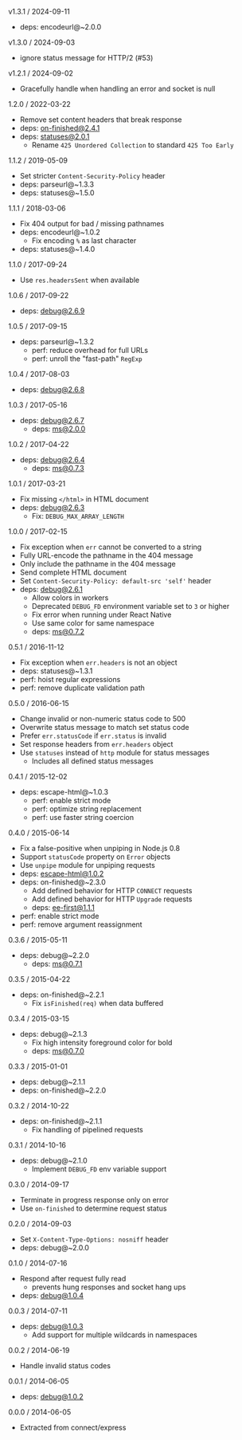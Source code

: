 v1.3.1 / 2024-09-11


  * deps: encodeurl@~2.0.0

v1.3.0 / 2024-09-03


  * ignore status message for HTTP/2 (#53)

v1.2.1 / 2024-09-02


  * Gracefully handle when handling an error and socket is null

1.2.0 / 2022-03-22


  * Remove set content headers that break response
  * deps: on-finished@2.4.1
  * deps: statuses@2.0.1
    - Rename `425 Unordered Collection` to standard `425 Too Early`

1.1.2 / 2019-05-09


  * Set stricter `Content-Security-Policy` header
  * deps: parseurl@~1.3.3
  * deps: statuses@~1.5.0

1.1.1 / 2018-03-06


  * Fix 404 output for bad / missing pathnames
  * deps: encodeurl@~1.0.2
    - Fix encoding `%` as last character
  * deps: statuses@~1.4.0

1.1.0 / 2017-09-24


  * Use `res.headersSent` when available

1.0.6 / 2017-09-22


  * deps: debug@2.6.9

1.0.5 / 2017-09-15


  * deps: parseurl@~1.3.2
    - perf: reduce overhead for full URLs
    - perf: unroll the "fast-path" `RegExp`

1.0.4 / 2017-08-03


  * deps: debug@2.6.8

1.0.3 / 2017-05-16


  * deps: debug@2.6.7
    - deps: ms@2.0.0

1.0.2 / 2017-04-22


  * deps: debug@2.6.4
    - deps: ms@0.7.3

1.0.1 / 2017-03-21


  * Fix missing `</html>` in HTML document
  * deps: debug@2.6.3
    - Fix: `DEBUG_MAX_ARRAY_LENGTH`

1.0.0 / 2017-02-15


  * Fix exception when `err` cannot be converted to a string
  * Fully URL-encode the pathname in the 404 message
  * Only include the pathname in the 404 message
  * Send complete HTML document
  * Set `Content-Security-Policy: default-src 'self'` header
  * deps: debug@2.6.1
    - Allow colors in workers
    - Deprecated `DEBUG_FD` environment variable set to `3` or higher
    - Fix error when running under React Native
    - Use same color for same namespace
    - deps: ms@0.7.2

0.5.1 / 2016-11-12


  * Fix exception when `err.headers` is not an object
  * deps: statuses@~1.3.1
  * perf: hoist regular expressions
  * perf: remove duplicate validation path

0.5.0 / 2016-06-15


  * Change invalid or non-numeric status code to 500
  * Overwrite status message to match set status code
  * Prefer `err.statusCode` if `err.status` is invalid
  * Set response headers from `err.headers` object
  * Use `statuses` instead of `http` module for status messages
    - Includes all defined status messages

0.4.1 / 2015-12-02


  * deps: escape-html@~1.0.3
    - perf: enable strict mode
    - perf: optimize string replacement
    - perf: use faster string coercion

0.4.0 / 2015-06-14


  * Fix a false-positive when unpiping in Node.js 0.8
  * Support `statusCode` property on `Error` objects
  * Use `unpipe` module for unpiping requests
  * deps: escape-html@1.0.2
  * deps: on-finished@~2.3.0
    - Add defined behavior for HTTP `CONNECT` requests
    - Add defined behavior for HTTP `Upgrade` requests
    - deps: ee-first@1.1.1
  * perf: enable strict mode
  * perf: remove argument reassignment

0.3.6 / 2015-05-11


  * deps: debug@~2.2.0
    - deps: ms@0.7.1

0.3.5 / 2015-04-22


  * deps: on-finished@~2.2.1
    - Fix `isFinished(req)` when data buffered

0.3.4 / 2015-03-15


  * deps: debug@~2.1.3
    - Fix high intensity foreground color for bold
    - deps: ms@0.7.0

0.3.3 / 2015-01-01


  * deps: debug@~2.1.1
  * deps: on-finished@~2.2.0

0.3.2 / 2014-10-22


  * deps: on-finished@~2.1.1
    - Fix handling of pipelined requests

0.3.1 / 2014-10-16


  * deps: debug@~2.1.0
    - Implement `DEBUG_FD` env variable support

0.3.0 / 2014-09-17


  * Terminate in progress response only on error
  * Use `on-finished` to determine request status

0.2.0 / 2014-09-03


  * Set `X-Content-Type-Options: nosniff` header
  * deps: debug@~2.0.0

0.1.0 / 2014-07-16


  * Respond after request fully read
    - prevents hung responses and socket hang ups
  * deps: debug@1.0.4

0.0.3 / 2014-07-11


  * deps: debug@1.0.3
    - Add support for multiple wildcards in namespaces

0.0.2 / 2014-06-19


  * Handle invalid status codes

0.0.1 / 2014-06-05


  * deps: debug@1.0.2

0.0.0 / 2014-06-05


  * Extracted from connect/express
